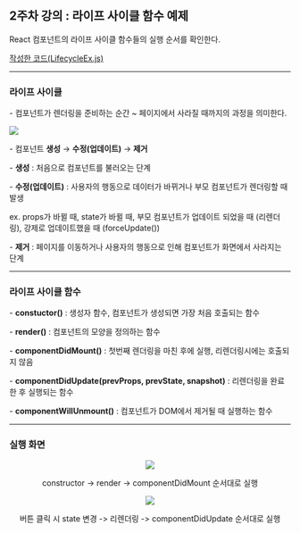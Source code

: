 <h2>2주차 강의 : 라이프 사이클 함수 예제</h2>
<p>React 컴포넌트의 라이프 사이클 함수들의 실행 순서를 확인한다.</p>
  
[작성한 코드(LifecycleEx.js)](./src/LifecycleEx.js)
  
</p>
<hr/>

<h3>라이프 사이클</h3>
<p>- 컴포넌트가 렌더링을 준비하는 순간 ~ 페이지에서 사라질 때까지의 과정을 의미한다.</p>
<img src="https://user-images.githubusercontent.com/75527311/126683599-392df08f-8bc8-4787-9af8-5bbe22d41102.png"/>
<p>- 컴포넌트 <b>생성</b> → <b>수정(업데이트)</b> → <b>제거</b></p>
<p>- <b>생성</b> : 처음으로 컴포넌트를 불러오는 단계</p>
<p>- <b>수정(업데이트)</b> : 사용자의 행동으로 데이터가 바뀌거나 부모 컴포넌트가 렌더링할 때 발생</p>
<p>ex. props가 바뀔 때, state가 바뀔 때, 부모 컴포넌트가 업데이트 되었을 때 (리렌더링), 강제로 업데이트했을 때 (forceUpdate())</p>
<p>- <b>제거</b> : 페이지를 이동하거나 사용자의 행동으로 인해 컴포넌트가 화면에서 사라지는 단계</p>
<hr/>

<h3>라이프 사이클 함수</h3>
<p>- <b>constuctor()</b> : 생성자 함수, 컴포넌트가 생성되면 가장 처음 호출되는 함수</p>
<p>- <b>render()</b> : 컴포넌트의 모양을 정의하는 함수</p>
<p>- <b>componentDidMount()</b> : 첫번째 렌더링을 마친 후에 실행, 리렌더링시에는 호출되지 않음</p>
<p>- <b>componentDidUpdate(prevProps, prevState, snapshot)</b> : 리렌더링을 완료한 후 실행되는 함수</p>
<p>- <b>componentWillUnmount()</b> : 컴포넌트가 DOM에서 제거될 때 실행하는 함수</p>
<hr/>
  
<h3>실행 화면</h3>
<div align="center">
  <img src="https://user-images.githubusercontent.com/75527311/126684860-ac527012-0bf4-4b42-993b-4f4436084a57.PNG">
  <p>constructor -> render -> componentDidMount 순서대로 실행</p>
  <img src="https://user-images.githubusercontent.com/75527311/126684916-db85c6a7-dfbb-4cf0-9624-3c903ec7d875.PNG">
  <p>버튼 클릭 시 state 변경 -> 리렌더링 -> componentDidUpdate 순서대로 실행</p>
</div>

